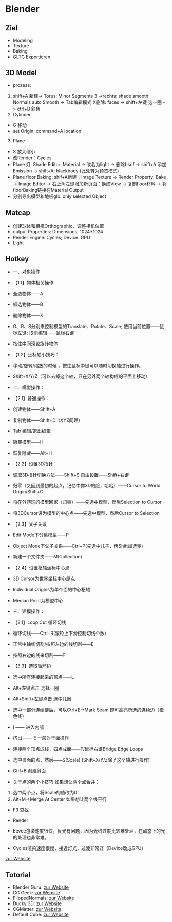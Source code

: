 # Blender
## Ziel
- Modeling
- Texture
- Baking
- GLTG Exportieren
## 3D Model
- prozess:
1. shift+A 新建-> Torus: Minor Segments 3 ->rechts: shade smooth: Normals auto Smooth -> Tab编辑模式 X删除: faces -> shift+左键 选一圈 -> ctrl+B 斜角
2. Cylinder
- G 移动
- set Origin: command+A location
3. Plane
- S 放大缩小
- 改Render：Cycles
- Plane 灯: Shade Editor: Material -> 改名为light -> 删除bsdf -> shift+A 添加Emission -> shift+A: blackbody (此处转为预览模式) 
- Plane floor Baking: shif+A新建：Image Texture -> Render Property: Bake -> Image Editor -> 右上角左键增加新页面：换成View -> 复制floor材料 -> 将floorBaking链接在Material Output
- 分别导出模型和地板glb: only selected Object

## Matcap
- 创建球体和相机Orthographic，调整相机位置
- output Properties: Dimensions: 1024*1024
- Render Engine: Cycles; Device: GPU
- Light


## Hotkey
- 一、对象操作
- 【1.1】物体相关操作
- 全选物体——A
- 框选物体——B
- 删除物体——X
- G、R、S分别来控制模型的Translate、Rotate、Scale; 使用当前位置——鼠标左键; 
取消编辑——鼠标右键
- 按住中间滚轮旋转物体

- 【1.2】坐标轴小技巧：
- 移动/旋转/缩放的时候 ，按住鼠标中键可以随时切换轴进行操作。
- Shift+X/Y/Z（可以去掉这个轴，只在另外两个轴构成的平面上移动）

- 二、模型操作：
- 【2.1】普通操作：
- 创建物体——Shift+A
- 复制物体——Shift+D（XYZ同理）
- Tab 编辑/退出编辑
- 隐藏模型——H
- 恢复隐藏——Alt+H

- 【2.2】设置3D指针：
- 调取3D指针切换方法——Shift+S
自由设置——Shift+右键
- 归零（又回到最初的起点，记忆中你3D的脸，哈哈）——Cursor to World Origin/Shift+C
- 将在外游玩的模型回家（归零）——先选中模型，然后Selection to Cursor
- 将3DCursor设为模型的中心点——先选中模型，然后Cursor to Selection

- 【2.3】父子关系
- Edit Mode下分离模型——P
- Object Mode下父子关系——Ctrl+P(先选中儿子，再Shift加选爹)
- 新建一个文件夹——M(Collection)

- 【2.4】设置枢轴坐标中心点
- 3D Cursor为世界坐标中心原点
- Individual Origins为单个面的中心枢轴
- Median Point为模型中心

- 三、建模操作：
- 【3.1】Loop Cut 循环切线
- 循环切线——Ctrl+R(滚轮上下滑控制切线个数)
- 正常中轴线切割/按照左边的线切割——E
- 按照右边的线来切割——F

- 【3.3】选取循环边
- 选中所有连接起来的顶点——L
- Alt+左键点击 选择一圈
- Alt+Shift+左键点击 选中几圈
- 选中一部分连续便后，可以Ctrl+E->Mark Seam 即可高亮所选的连续边（橙色线）
- I —— 进入内部
- 挤出 —— E 一般对于面操作
- 连接两个顶点成线，四点成面——F/鼠标右键Bridge Edge Loops
- 选中顶面的点，然后——S(Scale) (Shift+X/Y/Z除了这个轴进行操作)
- Ctrl+B 创建斜面
- 关于点的两个小技巧
如果想让两个点合并：

1. 选中两个点，将Scale的值改为0
2. Alt+M->Merge At Center
如果想让两个线平行

- F3 查找


- Render
- Eevee渲染速度很快，反光有问题，因为光线过度比较难处理，在动态下的光的处理也非常难。
- Cycles渲染速度很慢，接近灯光，过渡非常好（Device改成GPU）

[zur Website](https://zhuanlan.zhihu.com/p/126650481)

## Totorial
- Blender Guru: [zur Website](https://www.youtube.com/user/AndrewPPrice)
- CG Geek: [zur Website](https://www.youtube.com/user/Blenderfan93)
- FlippedNormals: [zur Website](https://www.youtube.com/user/FlippedNormalsTuts)
- Ducky 3D: [zur Website](https://www.youtube.com/channel/UCuNhGhbemBkdflZ1FGJ0lUQ)
- CGMatter: [zur Website](https://www.youtube.com/channel/UCy1f4m64dwCwk8CBZ_vHfPg)
- Default Cube: [zur Website](https://www.youtube.com/channel/UCdpWKLNfbROyoGPV46-zaUQ)